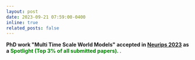 ```yaml
---
layout: post
date: 2023-09-21 07:59:00-0400
inline: true
related_posts: false
---
```


**PhD work "Multi Time Scale World Models" accepted in [Neurips 2023](https://nips.cc/) as a <span style="color:green"> Spotlight (Top 3% of all submitted papers). </span>**. 